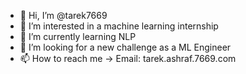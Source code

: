 - 👋 Hi, I’m @tarek7669
- 👀 I’m interested in a machine learning internship
- 🌱 I’m currently learning NLP
- 💞️ I’m looking for a new challenge as a ML Engineer 
- 📫 How to reach me -> Email: tarek.ashraf.7669.com

<!---
tarek7669/tarek7669 is a ✨ special ✨ repository because its `README.md` (this file) appears on your GitHub profile.
You can click the Preview link to take a look at your changes.
--->
